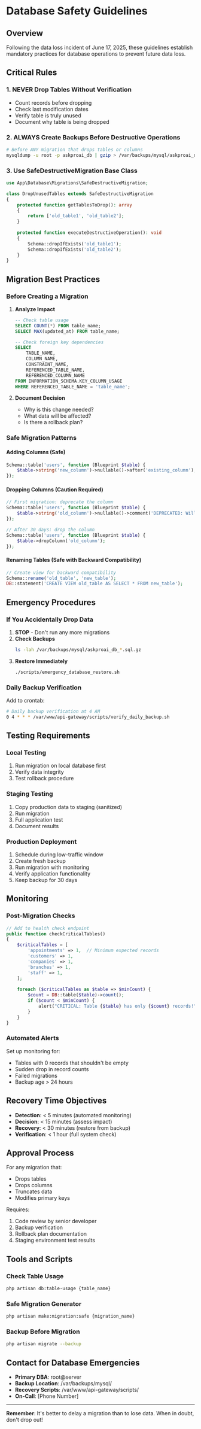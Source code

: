 # Database Safety Guidelines

## Overview

Following the data loss incident of June 17, 2025, these guidelines establish mandatory practices for database operations to prevent future data loss.

## Critical Rules

### 1. **NEVER Drop Tables Without Verification**
- Count records before dropping
- Check last modification dates
- Verify table is truly unused
- Document why table is being dropped

### 2. **ALWAYS Create Backups Before Destructive Operations**
```bash
# Before ANY migration that drops tables or columns
mysqldump -u root -p askproai_db | gzip > /var/backups/mysql/askproai_db_$(date +%Y-%m-%d_%H-%M-%S)_pre_migration.sql.gz
```

### 3. **Use SafeDestructiveMigration Base Class**
```php
use App\Database\Migrations\SafeDestructiveMigration;

class DropUnusedTables extends SafeDestructiveMigration
{
    protected function getTablesToDrop(): array
    {
        return ['old_table1', 'old_table2'];
    }
    
    protected function executeDestructiveOperation(): void
    {
        Schema::dropIfExists('old_table1');
        Schema::dropIfExists('old_table2');
    }
}
```

## Migration Best Practices

### Before Creating a Migration

1. **Analyze Impact**
   ```sql
   -- Check table usage
   SELECT COUNT(*) FROM table_name;
   SELECT MAX(updated_at) FROM table_name;
   
   -- Check foreign key dependencies
   SELECT 
       TABLE_NAME,
       COLUMN_NAME,
       CONSTRAINT_NAME,
       REFERENCED_TABLE_NAME,
       REFERENCED_COLUMN_NAME
   FROM INFORMATION_SCHEMA.KEY_COLUMN_USAGE
   WHERE REFERENCED_TABLE_NAME = 'table_name';
   ```

2. **Document Decision**
   - Why is this change needed?
   - What data will be affected?
   - Is there a rollback plan?

### Safe Migration Patterns

#### Adding Columns (Safe)
```php
Schema::table('users', function (Blueprint $table) {
    $table->string('new_column')->nullable()->after('existing_column');
});
```

#### Dropping Columns (Caution Required)
```php
// First migration: deprecate the column
Schema::table('users', function (Blueprint $table) {
    $table->string('old_column')->nullable()->comment('DEPRECATED: Will be removed in 30 days');
});

// After 30 days: drop the column
Schema::table('users', function (Blueprint $table) {
    $table->dropColumn('old_column');
});
```

#### Renaming Tables (Safe with Backward Compatibility)
```php
// Create view for backward compatibility
Schema::rename('old_table', 'new_table');
DB::statement('CREATE VIEW old_table AS SELECT * FROM new_table');
```

## Emergency Procedures

### If You Accidentally Drop Data

1. **STOP** - Don't run any more migrations
2. **Check Backups**
   ```bash
   ls -lah /var/backups/mysql/askproai_db_*.sql.gz
   ```
3. **Restore Immediately**
   ```bash
   ./scripts/emergency_database_restore.sh
   ```

### Daily Backup Verification

Add to crontab:
```bash
# Daily backup verification at 4 AM
0 4 * * * /var/www/api-gateway/scripts/verify_daily_backup.sh
```

## Testing Requirements

### Local Testing
1. Run migration on local database first
2. Verify data integrity
3. Test rollback procedure

### Staging Testing
1. Copy production data to staging (sanitized)
2. Run migration
3. Full application test
4. Document results

### Production Deployment
1. Schedule during low-traffic window
2. Create fresh backup
3. Run migration with monitoring
4. Verify application functionality
5. Keep backup for 30 days

## Monitoring

### Post-Migration Checks
```php
// Add to health check endpoint
public function checkCriticalTables()
{
    $criticalTables = [
        'appointments' => 1,  // Minimum expected records
        'customers' => 1,
        'companies' => 1,
        'branches' => 1,
        'staff' => 1,
    ];
    
    foreach ($criticalTables as $table => $minCount) {
        $count = DB::table($table)->count();
        if ($count < $minCount) {
            alert("CRITICAL: Table {$table} has only {$count} records!");
        }
    }
}
```

### Automated Alerts

Set up monitoring for:
- Tables with 0 records that shouldn't be empty
- Sudden drop in record counts
- Failed migrations
- Backup age > 24 hours

## Recovery Time Objectives

- **Detection**: < 5 minutes (automated monitoring)
- **Decision**: < 15 minutes (assess impact)
- **Recovery**: < 30 minutes (restore from backup)
- **Verification**: < 1 hour (full system check)

## Approval Process

For any migration that:
- Drops tables
- Drops columns
- Truncates data
- Modifies primary keys

Requires:
1. Code review by senior developer
2. Backup verification
3. Rollback plan documentation
4. Staging environment test results

## Tools and Scripts

### Check Table Usage
```bash
php artisan db:table-usage {table_name}
```

### Safe Migration Generator
```bash
php artisan make:migration:safe {migration_name}
```

### Backup Before Migration
```bash
php artisan migrate --backup
```

## Contact for Database Emergencies

- **Primary DBA**: root@server
- **Backup Location**: /var/backups/mysql/
- **Recovery Scripts**: /var/www/api-gateway/scripts/
- **On-Call**: [Phone Number]

---

**Remember**: It's better to delay a migration than to lose data. When in doubt, don't drop out!